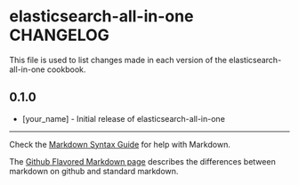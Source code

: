 elasticsearch-all-in-one CHANGELOG
==================================

This file is used to list changes made in each version of the elasticsearch-all-in-one cookbook.

0.1.0
-----
- [your_name] - Initial release of elasticsearch-all-in-one

- - -
Check the [Markdown Syntax Guide](http://daringfireball.net/projects/markdown/syntax) for help with Markdown.

The [Github Flavored Markdown page](http://github.github.com/github-flavored-markdown/) describes the differences between markdown on github and standard markdown.
